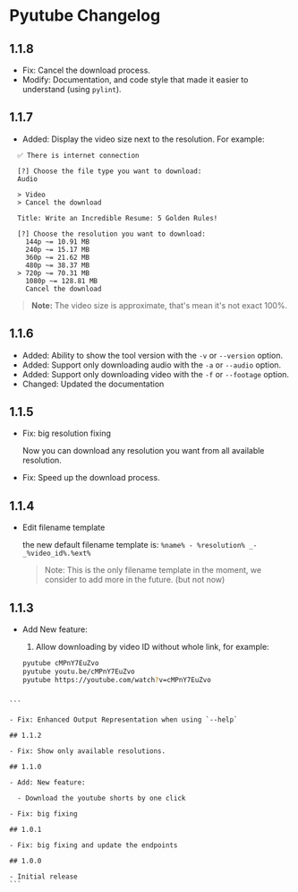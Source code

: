 # Pyutube Changelog

## 1.1.8

- Fix: Cancel the download process.
- Modify: Documentation, and code style that made it easier to understand (using `pylint`).

## 1.1.7

- Added: Display the video size next to the resolution.
  For example:

```
  ✅ There is internet connection

  [?] Choose the file type you want to download:
  Audio

  > Video
  > Cancel the download

  Title: Write an Incredible Resume: 5 Golden Rules!

  [?] Choose the resolution you want to download:
    144p ~= 10.91 MB
    240p ~= 15.17 MB
    360p ~= 21.62 MB
    480p ~= 38.37 MB
  > 720p ~= 70.31 MB
    1080p ~= 128.81 MB
    Cancel the download
```

> **Note:** The video size is approximate, that's mean it's not exact 100%.

## 1.1.6

- Added: Ability to show the tool version with the `-v` or `--version` option.
- Added: Support only downloading audio with the `-a` or `--audio` option.
- Added: Support only downloading video with the `-f` or `--footage` option.
- Changed: Updated the documentation

## 1.1.5

- Fix: big resolution fixing

  Now you can download any resolution you want from all available resolution.

- Fix: Speed up the download process.

## 1.1.4

- Edit filename template

  the new default filename template is:
  `%name% - %resolution% _-_%video_id%.%ext%`

  > Note: This is the only filename template in the moment, we consider to add more in the future. (but not now)

## 1.1.3

- Add New feature:

  1. Allow downloading by video ID without whole link, for example:

  ```bash
  pyutube cMPnY7EuZvo
  pyutube youtu.be/cMPnY7EuZvo
  pyutube https://youtube.com/watch?v=cMPnY7EuZvo
  ```

````

```

- Fix: Enhanced Output Representation when using `--help`

## 1.1.2

- Fix: Show only available resolutions.

## 1.1.0

- Add: New feature:

  - Download the youtube shorts by one click

- Fix: big fixing

## 1.0.1

- Fix: big fixing and update the endpoints

## 1.0.0

- Initial release
```
````
